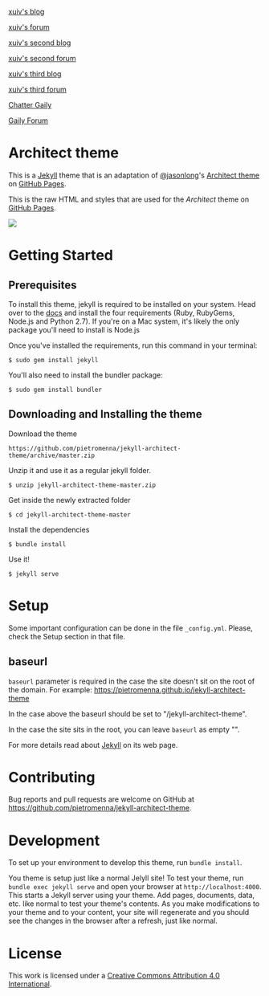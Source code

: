 [xuiv's blog](https://xuiv.ga)

[xuiv's forum](https://www.xuiv.ga)

[xuiv's second blog](https://blog.xuiv.ga)

[xuiv's second forum](https://wordpress.xuiv.ga/forum)

[xuiv's third blog](https://wordpress.xuiv.ga)

[xuiv's third forum](https://forum.xuiv.ga)

[Chatter Gaily](https://chatter.gaily.ga)

[Gaily Forum](https://www.gaily.ga)



# Architect theme

This is a [Jekyll][1] theme that is an adaptation of [@jasonlong][2]'s [Architect theme][4] on [GitHub Pages][3].

This is the raw HTML and styles that are used for the *Architect* theme on [GitHub Pages](https://pages.github.com/).

![](https://cl.ly/image/1x0Q3213330G/content)

# Getting Started

## Prerequisites

To install this theme, jekyll is required to be installed on your system. Head over to the [docs](https://jekyllrb.com/docs/installation/) and install the four requirements (Ruby, RubyGems, Node.js and Python 2.7). If you're on a Mac system, it's likely the only package you'll need to install is Node.js

Once you've installed the requirements, run this command in your terminal:

```
$ sudo gem install jekyll
```

You'll also need to install the bundler package:

```
$ sudo gem install bundler
```

## Downloading and Installing the theme

Download the theme

```
https://github.com/pietromenna/jekyll-architect-theme/archive/master.zip
```

Unzip it and use it as a regular jekyll folder.

```
$ unzip jekyll-architect-theme-master.zip
```

Get inside the newly extracted folder

```
$ cd jekyll-architect-theme-master
```

Install the dependencies

```
$ bundle install
```

Use it!

```
$ jekyll serve
```

# Setup

Some important configuration can be done in the file `_config.yml`. Please, check the Setup section in that file.


## baseurl

`baseurl` parameter is required in the case the site doesn't sit on the root of the domain. For example: https://pietromenna.github.io/jekyll-architect-theme

In the case above the baseurl should be set to "/jekyll-architect-theme".

In the case the site sits in the root, you can leave `baseurl` as empty "".


For more details read about [Jekyll][1] on its web page.

# Contributing

Bug reports and pull requests are welcome on GitHub at https://github.com/pietromenna/jekyll-architect-theme.

# Development

To set up your environment to develop this theme, run `bundle install`.

You theme is setup just like a normal Jelyll site! To test your theme, run `bundle exec jekyll serve` and open your browser at `http://localhost:4000`. This starts a Jekyll server using your theme. Add pages, documents, data, etc. like normal to test your theme's contents. As you make modifications to your theme and to your content, your site will regenerate and you should see the changes in the browser after a refresh, just like normal.

# License

This work is licensed under a [Creative Commons Attribution 4.0 International](http://creativecommons.org/licenses/by/4.0/).

[1]: https://jekyllrb.com
[2]: https://github.com/jasonlong
[3]: http://pages.github.com/
[4]: https://github.com/jasonlong/architect-theme
